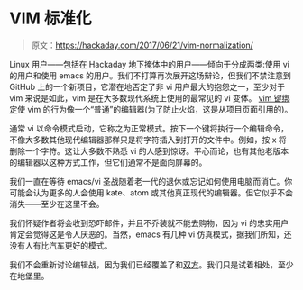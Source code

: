 # VIM 标准化

> 原文：<https://hackaday.com/2017/06/21/vim-normalization/>

Linux 用户——包括在 Hackaday 地下掩体中的用户——倾向于分成两类:使用 vi 的用户和使用 emacs 的用户。我们不打算再次展开这场辩论，但我们不禁注意到 GitHub 上的一个新项目，它潜在地否定了非 vi 用户最大的抱怨之一，至少对于 vim 来说是如此，vim 是在大多数现代系统上使用的最常见的 vi 变体。 [vim 键绑定](https://github.com/tombh/novim-mode)使 vim 的行为像一个“普通”的编辑器(为了防止火焰，这是从项目页面引用的)。

通常 vi 以命令模式启动，它称之为正常模式。按下一个键将执行一个编辑命令，不像大多数其他现代编辑器那样只是将字符插入到打开的文件中。例如，按 x 将删除一个字符。这让大多数不熟悉 vi 的人感到惊讶。平心而论，也有其他老版本的编辑器以这种方式工作，但它们通常不是面向屏幕的。

我们一直在等待 emacs/vi 圣战随着老一代的退休或忘记如何使用电脑而消亡。你可能会认为更多的人会使用 kate、atom 或其他真正现代的编辑器。但它似乎不会消失——至少在这里不会。

我们怀疑作者将会收到恐吓邮件，并且不乔装就不能去购物，因为 vi 的忠实用户肯定会觉得这是令人厌恶的。当然，emacs 有几种 vi 仿真模式，据我们所知，还没有人有比汽车更好的模式。

我们不会重新讨论编辑战，因为我们已经覆盖了和[双方](https://hackaday.com/2016/08/08/editor-wars-the-revenge-of-vim/)。我们只是试着相处，至少在地堡里。
